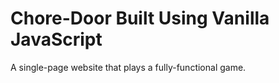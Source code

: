 # Chore-Door Built Using Vanilla JavaScript
A single-page website that plays a fully-functional game.
